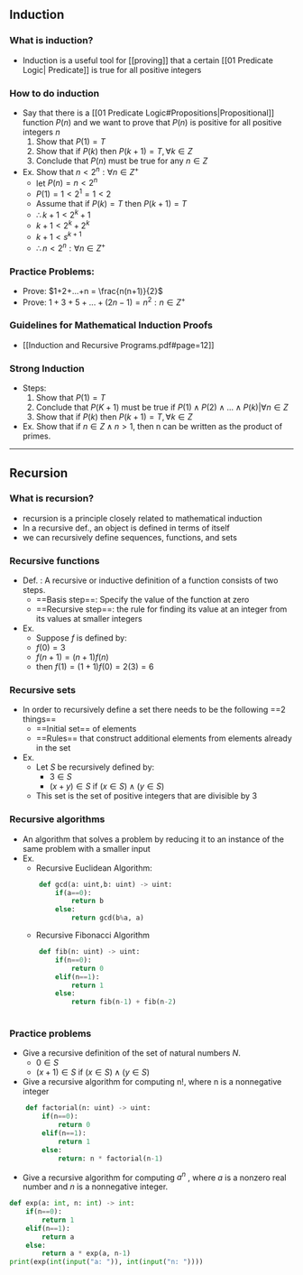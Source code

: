 ## Induction

### What is induction?
- Induction is a useful tool for [[proving]] that a certain [[01 Predicate Logic| Predicate]] is true for all positive integers

### How to do induction
- Say that there is a [[01 Predicate Logic#Propositions|Propositional]] function $P(n)$ and we want to prove that $P(n)$ is positive for all positive integers $n$ 
	1. Show that $P(1) = T$ 
	2. Show that if $P(k)$ then $P(k+1)=T , \forall k \in Z$
	3. Conclude that $P(n)$ must be true for any $n\in Z$
- Ex. Show that $n < 2^n: \forall n\in Z^+$
	- let $P(n) =n < 2^n$
	- $P(1) = 1 < 2^1 = 1 < 2$
	- Assume that if $P(k) = T$ then $P(k+1) = T$
	- $\therefore k+1 < 2^k +1$
	- $k+1<2^k+2^k$ 
	- $k+1<s^{k+1}$
	- $\therefore n < 2^n: \forall n\in Z^+$

### Practice Problems:
- Prove: $1+2+...+n = \frac{n(n+1)}{2}$
- Prove: $1+3+5+...+(2n-1) = n^2 : n\in Z^+$

### Guidelines for Mathematical Induction Proofs
- [[Induction and Recursive Programs.pdf#page=12]]

### Strong Induction
- Steps:
	1. Show that $P(1) = T$ 
	2. Conclude that $P(K+1)$ must be true if $P(1) \land P(2)\land ... \land P(k)| \forall n\in Z$
	3. Show that if $P(k)$ then $P(k+1)=T , \forall k \in Z$
- Ex. Show that if $n \in Z \land n>1$, then n can be written as the product of primes.

---
## Recursion

### What is recursion?
- recursion is a principle closely related to mathematical induction
- In a recursive def., an object is defined in terms of itself
- we can recursively define sequences, functions, and sets

### Recursive functions
- Def. : A recursive or inductive definition of a function consists of two steps.
	- ==Basis step==: Specify the value of the function at zero
	- ==Recursive step==: the rule for finding its value at an integer from its values at smaller integers
- Ex. 
	- Suppose $f$ is defined by:
	- $f(0) = 3$
	- $f(n+1) = (n+1)f(n)$
	- then $f(1) = (1+1)f(0) = 2(3) = 6$

### Recursive sets
- In order to recursively define a set there needs to be the following ==2 things==
	- ==Initial set== of elements
	- ==Rules== that construct additional elements from elements already in the set
- Ex. 
	- Let $S$ be recursively defined by: 
		- $3 \in S$ 
		- $(x+y)\in S$ if $(x \in S) \land (y \in S)$
	- This set is the set of positive integers that are divisible by 3

### Recursive algorithms
- An algorithm that solves a problem by reducing it to an instance of the same problem with a smaller input
- Ex.
	- Recursive Euclidean Algorithm:
	```python
		def gcd(a: uint,b: uint) -> uint:
			if(a==0):
				return b
			else:
				return gcd(b%a, a)
	```
	- Recursive Fibonacci Algorithm
	```python
		def fib(n: uint) -> uint:
			if(n==0):
				return 0
			elif(n==1):
				return 1
			else:
				return fib(n-1) + fib(n-2)
				
	```

### Practice problems
- Give a recursive definition of the set of natural numbers $N$.
	- $0 \in S$
	- $(x+1)\in S$ if $(x \in S) \land (y \in S)$
- Give a recursive algorithm for computing n!, where n is a nonnegative integer
```python
	def factorial(n: uint) -> uint:
		if(n==0):
			return 0
		elif(n==1):
			return 1
		else:
			return: n * factorial(n-1)
```
- Give a recursive algorithm for computing $a^n$ , where $a$ is a nonzero real number and $n$ is a nonnegative integer.
```python
def exp(a: int, n: int) -> int:
	if(n==0):
		return 1
	elif(n==1):
		return a
	else:
		return a * exp(a, n-1)	
print(exp(int(input("a: ")), int(input("n: "))))
```
